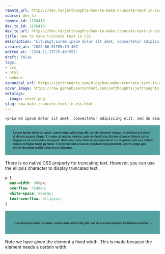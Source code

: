 ```yaml
---
remote_url: https://dev.to/jetthoughts/how-to-make-truncate-text-in-css-4chi
source: dev_to
remote_id: 1156418
dev_to_id: 1156418
dev_to_url: https://dev.to/jetthoughts/how-to-make-truncate-text-in-css-4chi
title: How to make truncate text in CSS
description: "&lt;p&gt;Lorem ipsum dolor sit amet, consectetur adipiscing elit, sed do eiusmod tempor incididunt..."
created_at: '2022-08-01T09:19:46Z'
edited_at: '2024-11-25T15:40:55Z'
draft: false
tags:
- css
- html
- webdev
canonical_url: https://jetthoughts.com/blog/how-make-truncate-text-in-css-html/
cover_image: https://raw.githubusercontent.com/jetthoughts/jetthoughts.github.io/master/content/blog/how-make-truncate-text-in-css-html/cover.png
metatags:
  image: cover.png
slug: how-make-truncate-text-in-css-html
---
```

```html
<p>Lorem ipsum dolor sit amet, consectetur adipiscing elit, sed do eiusmod tempor incididunt ut labore et dolore magna aliqua. Ut enim ad minim veniam, quis nostrud exercitation ullamco laboris nisi ut aliquip ex ea commodo consequat. Duis aute irure dolor in reprehenderit in voluptate velit esse cillum dolore eu fugiat nulla pariatur. Excepteur sint occaecat cupidatat non proident, sunt in culpa qui officia deserunt mollit anim id est laborum.</p>
```

![Image description](file_0.png)

There is no native CSS property for truncating text. However, you can use the ellipsis character to display truncated text.

```css
p {
  max-width: 800px;
  overflow: hidden;
  white-space: nowrap;
  text-overflow: ellipsis;
}
```

![Image description](file_1.png)

Note we have given the element a fixed width. This is made because the element needs a certain width.

